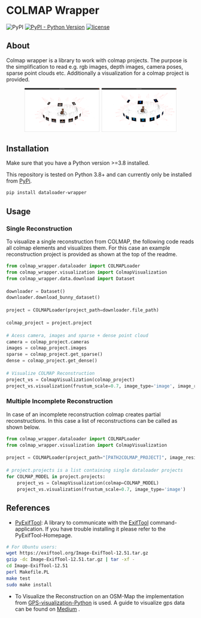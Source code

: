# COLMAP Wrapper

<img alt="PyPI" src="https://img.shields.io/pypi/v/colmap-wrapper?label=PyPI"> <a href="https://img.shields.io/pypi/pyversions/colmap-wrapper"><img alt="PyPI - Python Version" src="https://img.shields.io/pypi/pyversions/colmap-wrapper"></a> <a href="https://github.com/meyerls/colmap_wrapper/blob/main/LICENSE"><img alt="license" src="https://img.shields.io/github/license/meyerls/colmap-wrapper"></a>

<!--a href="https://github.com/meyerls/colmap-wrapper/actions"><img alt="GitHub Workflow Status" src="https://img.shields.io/github/workflow/status/meyerls/colmap-wrapper/Python%20package"></a-->

## About

Colmap wrapper is a library to work with colmap projects. The purpose is the simplification to read e.g. rgb images,
depth
images, camera poses, sparse point clouds etc. Additionally a visualization for a colmap project is provided.

<p align="center">
    <img width="40%" src="img/img_1.png">
    <img width="40%" src="img/img_2.png">
</p>

## Installation

Make sure that you have a Python version >=3.8 installed.

This repository is tested on Python 3.8+ and can currently only be installed
from [PyPi](https://pypi.org/project/colmap-wrapper/).

 ````bash
pip install dataloader-wrapper
 ````

## Usage

### Single Reconstruction

To visualize a single reconstruction from COLMAP, the following code reads all colmap elements and visualizes them. For
this case an example reconstruction project is provided as shown at the top of the readme.

```python
from colmap_wrapper.dataloader import COLMAPLoader
from colmap_wrapper.visualization import ColmapVisualization
from colmap_wrapper.data.download import Dataset

downloader = Dataset()
downloader.download_bunny_dataset()

project = COLMAPLoader(project_path=downloader.file_path)

colmap_project = project.project

# Acess camera, images and sparse + dense point cloud
camera = colmap_project.cameras
images = colmap_project.images
sparse = colmap_project.get_sparse()
dense = colmap_project.get_dense()

# Visualize COLMAP Reconstruction
project_vs = ColmapVisualization(colmap_project)
project_vs.visualization(frustum_scale=0.7, image_type='image', image_resize=0.4)
```

### Multiple Incomplete Reconstruction

In case of an incomplete reconstruction colmap creates partial reconstructions. In this case a list of
reconstructions can be called as shown below.

```python
from colmap_wrapper.dataloader import COLMAPLoader
from colmap_wrapper.visualization import ColmapVisualization

project = COLMAPLoader(project_path="[PATH2COLMAP_PROJECT]", image_resize=0.3)

# project.projects is a list containing single dataloader projects
for COLMAP_MODEL in project.projects:
    project_vs = ColmapVisualization(colmap=COLMAP_MODEL)
    project_vs.visualization(frustum_scale=0.7, image_type='image')
```

## References

* [PyExifTool](https://github.com/sylikc/pyexiftool): A library to communicate with the [ExifTool](https://exiftool.org)
  command- application. If you have trouble installing it please refer to the PyExifTool-Homepage.

```bash
# For Ubuntu users:
wget https://exiftool.org/Image-ExifTool-12.51.tar.gz
gzip -dc Image-ExifTool-12.51.tar.gz | tar -xf -
cd Image-ExifTool-12.51
perl Makefile.PL
make test
sudo make install
```

* To Visualize the Reconstruction on an OSM-Map the implementation
  from [GPS-visualization-Python](https://github.com/tisljaricleo/GPS-visualization-Python) is used. A guide to
  visualize gps data can be found
  on [Medium](https://towardsdatascience.com/simple-gps-data-visualization-using-python-and-open-street-maps-50f992e9b676)
  .
